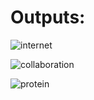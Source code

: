# Outputs:

![internet](https://user-images.githubusercontent.com/39385060/179422392-dab99872-1f73-466e-b58a-2432c0b0cec9.png)

![collaboration](https://user-images.githubusercontent.com/39385060/179422398-98eb3954-b61e-43c7-ac6e-5175f3ad10a4.png)

![protein](https://user-images.githubusercontent.com/39385060/179422402-b882281d-0654-4460-8dc1-641bfa167150.png)
